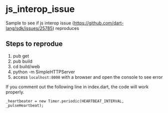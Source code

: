 # js_interop_issue
Sample to see if js interop issue (https://github.com/dart-lang/sdk/issues/25785) reproduces

## Steps to reprodue
1. pub get
1. pub build
1. cd build/web
1. python -m SimpleHTTPServer
1. access `localhost:8000` with a browser and open the console to see error

If you comment out the following line in index.dart, the code will work properly.

    _heartbeater = new Timer.periodic(HEARTBEAT_INTERVAL, _pulseHeartbeat);
